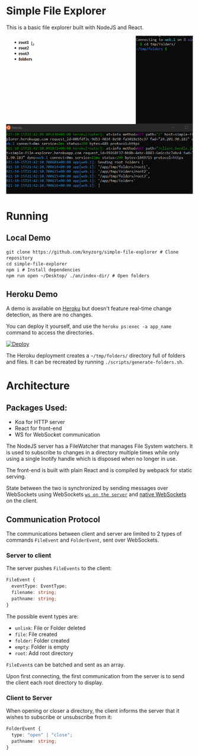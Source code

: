 # Simple File Explorer

This is a basic file explorer built with NodeJS and React.

![Demo GIF](demo.gif)

# Running

## Local Demo

```
git clone https://github.com/knyzorg/simple-file-explorer # Clone repository
cd simple-file-explorer
npm i # Install dependencies
npm run open ~/Desktop/ ./an/index-dir/ # Open folders
```

## Heroku Demo

A demo is available on [Heroku](https://simple-file-explorer.herokuapp.com/) but doesn't feature real-time change detection, as there are no changes.

You can deploy it yourself, and use the `heroku ps:exec -a app_name` command to access the directories.

[![Deploy](https://www.herokucdn.com/deploy/button.svg)](https://heroku.com/deploy)

The Heroku deployment creates a `~/tmp/folders/` directory full of folders and files. It can be recreated by running `./scripts/generate-folders.sh`.

# Architecture

## Packages Used:

- Koa for HTTP server
- React for front-end
- WS for WebSocket communication

The NodeJS server has a FileWatcher that manages File System watchers. It is used to subscribe to changes in a directory multiple times while only using a single Inotify handle which is disposed when no longer in use.

The front-end is built with plain React and is compiled by webpack for static serving.

State between the two is synchronized by sending messages over WebSockets using WebSockets [`ws on the server`](https://github.com/websockets/ws) and [native WebSockets](https://developer.mozilla.org/en-US/docs/Web/API/WebSocket) on the client.

## Communication Protocol

The communications between client and server are limited to 2 types of commands `FileEvent` and `FolderEvent`, sent over WebSockets.

### Server to client

The server pushes `FileEvents` to the client:

```ts
FileEvent {
  eventType: EventType;
  filename: string;
  pathname: string;
}
```

The possible event types are:

- `unlink`: File or Folder deleted
- `file`: File created
- `folder`: Folder created
- `empty`: Folder is empty
- `root`: Add root directory

`FileEvent`s can be batched and sent as an array.

Upon first connecting, the first communication from the server is to send the client each root directory to display.

### Client to Server

When opening or closer a directory, the client informs the server that it wishes to subscribe or unsubscribe from it:

```ts
FolderEvent {
  type: "open" | "close";
  pathname: string;
}
```
